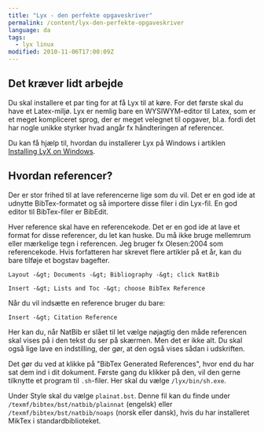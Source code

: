 ```yaml
---
title: "Lyx - den perfekte opgaveskriver"
permalink: /content/lyx-den-perfekte-opgaveskriver
language: da
tags:
  - lyx linux
modified: 2010-11-06T17:00:09Z
---
```


Det kræver lidt arbejde
-----------------------

Du skal installere et par ting for at få Lyx til at køre. For det første skal du have et Latex-miljø. Lyx er nemlig bare en WYSIWYM-editor til Latex, som er et meget kompliceret sprog, der er meget velegnet til opgaver, bl.a. fordi det har nogle unikke styrker hvad angår fx håndteringen af referencer.

Du kan få hjælp til, hvordan du installerer Lyx på Windows i artiklen [Installing LyX on Windows](http://wiki.lyx.org/pmwiki.php/LyX/WindowsSetup).

Hvordan referencer?
-------------------

Der er stor frihed til at lave referencerne lige som du vil. Det er en god ide at udnytte BibTex-formatet og så importere disse filer i din Lyx-fil. En god editor til BibTex-filer er BibEdit.

Hver reference skal have en referencekode. Det er en god ide at lave et format for disse referencer, du let kan huske. Du må ikke bruge mellemrum eller mærkelige tegn i referencen. Jeg bruger fx Olesen:2004 som referencekode. Hvis forfatteren har skrevet flere artikler på et år, kan du bare tilføje et bogstav bagefter.

`Layout -&gt; Documents -&gt; Bibliography -&gt; click NatBib`

`Insert -&gt; Lists and Toc -&gt; choose BibTex Reference`

Når du vil indsætte en reference bruger du bare:

`Insert -&gt; Citation Reference`

Her kan du, når NatBib er slået til let vælge nøjagtig den måde referencen skal vises på i den tekst du ser på skærmen. Men det er ikke alt. Du skal også lige lave en indstilling, der gør, at den også vises sådan i udskriften.

Det gør du ved at klikke på "BibTex Generated References", hvor end du har sat dem ind i dit dokument. Første gang du klikker på den, vil den gerne tilknytte et program til `.sh`-filer. Her skal du vælge `/lyx/bin/sh.exe`.

Under Style skal du vælge `plainat.bst`. Denne fil kan du finde under `/texmf/bibtex/bst/natbib/plainnat` (engelsk) eller `/texmf/bibtex/bst/natbib/noaps` (norsk eller dansk), hvis du har installeret MikTex i standardbiblioteket.
